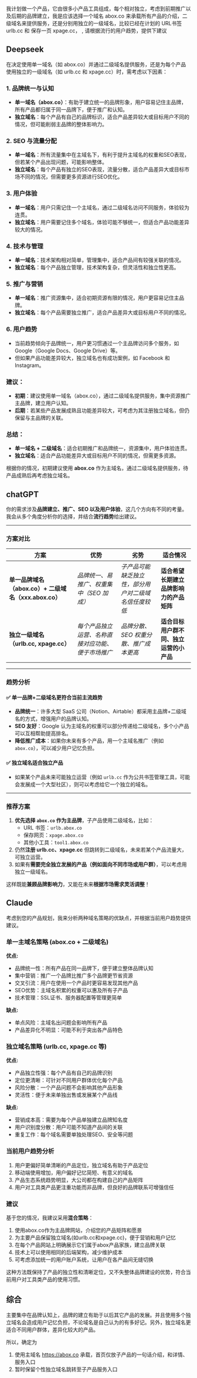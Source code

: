 我计划做一个产品，它由很多小产品工具组成，每个相对独立，考虑到前期推广以及后期的品牌建立，我是应该选择一个域名 abox.co 来承载所有产品的介绍，二级域名来提供服务，还是分别用独立的一级域名，比较已经在计划的 URL书签 urlb.cc 和 保存一页 xpage.cc， , 请根据流行的用户趋势，提供下建议

## Deepseek

在决定使用单一域名（如 abox.co）并通过二级域名提供服务，还是为每个产品使用独立的一级域名（如 urlb.cc 和 xpage.cc）时，需考虑以下因素：

### 1. **品牌统一与认知**
   - **单一域名（abox.co）**：有助于建立统一的品牌形象，用户容易记住主品牌，所有产品都归属于同一品牌下，便于推广和认知。
   - **独立域名**：每个产品有自己的品牌标识，适合产品差异较大或目标用户不同的情况，但可能削弱主品牌的整体影响力。

### 2. **SEO 与流量分配**
   - **单一域名**：所有流量集中在主域名下，有利于提升主域名的权重和SEO表现，但若某个产品出现问题，可能影响整体。
   - **独立域名**：每个产品有独立的SEO表现，流量分散，适合产品差异大或目标市场不同的情况，但需要更多资源进行SEO优化。

### 3. **用户体验**
   - **单一域名**：用户只需记住一个主域名，通过二级域名访问不同服务，体验较为连贯。
   - **独立域名**：用户需要记住多个域名，体验可能不够统一，但适合产品功能差异较大的情况。

### 4. **技术与管理**
   - **单一域名**：技术架构相对简单，管理集中，适合产品间有较强关联的情况。
   - **独立域名**：每个产品独立管理，技术架构复杂，但灵活性和独立性更高。

### 5. **推广与营销**
   - **单一域名**：推广资源集中，适合初期资源有限的情况，用户更容易记住主品牌。
   - **独立域名**：每个产品需要独立推广，适合产品差异大或目标用户不同的情况。

### 6. **用户趋势**
   - 当前趋势倾向于品牌统一，用户更习惯通过一个主品牌访问多个服务，如 Google（Google Docs、Google Drive）等。
   - 但如果产品功能差异较大，独立域名也有成功案例，如 Facebook 和 Instagram。

### 建议：
- **初期**：建议使用单一域名（abox.co），通过二级域名提供服务，集中资源推广主品牌，建立用户认知。
- **后期**：若某些产品发展成熟且功能差异较大，可考虑为其注册独立域名，但仍保留与主品牌的关联。

### 总结：
- **单一域名 + 二级域名**：适合初期推广和品牌统一，资源集中，用户体验连贯。
- **独立域名**：适合产品功能差异大或目标用户不同的情况，但需更多资源。

根据你的情况，初期建议使用 **abox.co** 作为主域名，通过二级域名提供服务，待产品成熟后再考虑独立域名。


## chatGPT

你的需求涉及**品牌建立、推广、SEO 以及用户体验**，这几个方向有不同的考量。我会从多个角度分析你的选择，并结合**流行趋势**给出建议。  

---

### **方案对比**
| 方案 | 优势 | 劣势 | 适合情况 |
|------|------|------|---------|
| **单一品牌域名（abox.co）+ 二级域名（xxx.abox.co）** | *品牌统一、易推广、权重集中（SEO 加成）* | *子产品可能缺乏独立性，部分用户对二级域名信任度较低* | **适合希望长期建立品牌影响力的产品矩阵** |
| **独立一级域名（urlb.cc, xpage.cc）** | *每个产品独立运营、名称直接对应功能、便于市场推广* | *品牌分散、SEO 权重分散、推广成本更高* | **适合目标用户群不同、独立运营的小产品** |

---

### **趋势分析**
#### ✅ **单一品牌+二级域名更符合当前主流趋势**
- **品牌统一**：许多大型 SaaS 公司（Notion、Airtable）都采用主品牌+二级域名的方式，增强用户的品牌认知。
- **SEO 友好**：Google 认为主域名的权重可以部分传递给二级域名，多个小产品可以互相帮助提高排名。
- **降低推广成本**：如果你未来有多个产品，用一个主域名推广（例如 `abox.co`），可以减少用户记忆负担。

#### ✅ **独立域名适合独立产品**
- 如果某个产品未来可能独立运营（例如 `urlb.cc` 作为公共书签管理工具，可能会发展成一个大型社区），则可以考虑给它一个独立的域名。

---

### **推荐方案**
1. **优先选择 `abox.co` 作为主品牌**，子产品使用二级域名，比如：
   - URL 书签：`urlb.abox.co`
   - 保存网页：`xpage.abox.co`
   - 其他小工具：`tool1.abox.co`
2. 仍然**注册 urlb.cc、xpage.cc** 但跳转到二级域名，未来若某个产品流量大，可独立运营。
3. 如果有**需要完全独立发展的产品（例如面向不同市场或用户群）**，可以考虑用独立一级域名。

这样既能**兼顾品牌影响力**，又能在未来**根据市场需求灵活调整**！


## Claude

考虑到您的产品规划，我来分析两种域名策略的优缺点，并根据当前用户趋势提供建议。

### 单一主域名策略 (abox.co + 二级域名)

**优点:**
- 品牌统一性：所有产品在同一品牌下，便于建立整体品牌认知
- 集中营销：推广一个品牌比推广多个品牌更节省资源
- 交叉引流：用户在使用一个产品时更容易发现其他产品
- SEO优势：主域名积累的权重可以惠及所有子产品
- 技术管理：SSL证书、服务器配置等管理更简单

**缺点:**
- 单点风险：主域名出问题会影响所有产品
- 产品差异化不明显：可能不利于突出各产品特色

### 独立域名策略 (urlb.cc, xpage.cc 等)

**优点:**
- 产品独立性强：每个产品有自己的品牌识别
- 定位更清晰：可针对不同用户群体优化每个产品
- 风险分散：一个产品问题不会影响其他产品形象
- 灵活性：便于未来单独出售或发展某个产品线

**缺点:**
- 营销成本高：需要为每个产品单独建立品牌知名度
- 用户识别度分散：用户可能不知道产品间的关联
- 重复工作：每个域名需要单独处理SEO、安全等问题

### 当前用户趋势分析

1. 用户更偏好简单清晰的产品定位，独立域名有助于产品定位
2. 移动端使用增加，用户偏好记忆简短、有意义的域名
3. 产品生态系统趋势明显，大公司都在构建自己的产品矩阵
4. 用户对工具类产品更注重功能而非品牌，但良好的品牌联系可增强信任

### 建议

基于您的情况，我建议采用**混合策略**：

1. 使用abox.co作为主品牌网站，介绍您的产品矩阵和愿景
2. 为主要产品保留独立域名(如urlb.cc和xpage.cc)，便于营销和用户记忆
3. 在每个产品网站上明确展示它们属于abox产品家族，建立品牌关联
4. 技术上可以使用相同的后端架构，减少维护成本
5. 可考虑添加统一的用户账户系统，让用户在各产品间无缝切换

这种方法既保持了产品的独立性和清晰定位，又不失整体品牌建设的优势，符合当前用户对工具类产品的使用习惯。


## 综合

主要集中在品牌认知上，品牌的建立有助于以后其它产品的发展。并且使用多个独立域名会造成用户记忆负担，不论域名是自己认为的有多好记。另外，独立域名更适合不同用户群体，差异化较大的产品。

所以，确定为
1. 使用主域名 https://abox.co 承载，首页仅放子产品的一句话介绍，和详情、服务入口
2. 暂时保留个性独立域名跳转至子产品服务入口